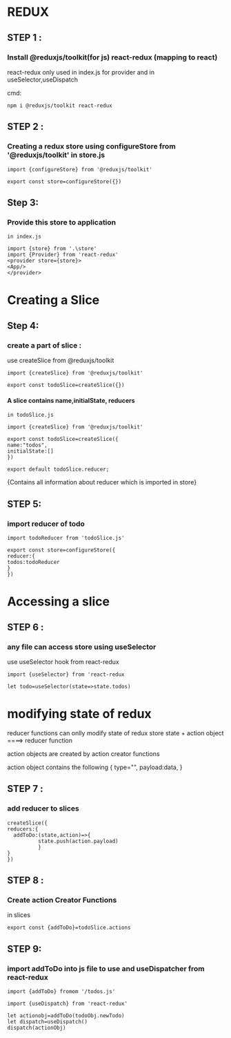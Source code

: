 # REDUX

## STEP 1 :

### Install @reduxjs/toolkit(for js) react-redux (mapping to react)

react-redux only used in index.js for provider and in useSelector,useDispatch

cmd:

    npm i @reduxjs/toolkit react-redux

## STEP 2 :

### Creating a redux store using configureStore from '@reduxjs/toolkit' in store.js

    import {configureStore} from '@reduxjs/toolkit'

    export const store=configureStore({})

## Step 3:

### Provide this store to application

    in index.js

    import {store} from '.\store'
    import {Provider} from 'react-redux'
    <provider store={store}>
    <App/>
    </provider>

# Creating a Slice

## Step 4:

### create a part of slice :

use createSlice from @reduxjs/toolkit

    import {createSlice} from '@reduxjs/toolkit'

    export const todoSlice=createSlice({})

#### A slice contains name,initialState, reducers

    in todoSlice.js

    import {createSlice} from '@reduxjs/toolkit'

    export const todoSlice=createSlice({
    name:"todos",
    initialState:[]
    })

    export default todoSlice.reducer;

{Contains all information about reducer which is imported in store}

## STEP 5:

### import reducer of todo

    import todoReducer from 'todoSlice.js'

    export const store=configureStore({
    reducer:{
    todos:todoReducer
    }
    })

# Accessing a slice

## STEP 6 :

### any file can access store using useSelector

use useSelector hook from react-redux

    import {useSelector} from 'react-redux

    let todo=useSelector(state=>state.todos)

# modifying state of redux

reducer functions can onlly modify state of redux store
state + action object ====> reducer function

action objects are created by action creator functions

action object contains the following
{
type="",
payload:data,
}

## STEP 7 :

### add reducer to slices

    createSlice({
    reducers:{
      addToDo:(state,action)=>{
              state.push(action.payload)
              }
    }
    })

## STEP 8 :

### Create action Creator Functions

in slices

    export const {addToDo}=todoSlice.actions

## STEP 9:

### import addToDo into js file to use and useDispatcher from react-redux

    import {addToDo} fromom '/todos.js'

    import {useDispatch} from 'react-redux'

    let actionobj=addToDo(todoObj.newTodo)
    let dispatch=useDispatch()
    dispatch(actionObj)
